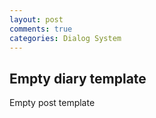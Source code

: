 ```yaml
---
layout: post
comments: true
categories: Dialog System
---
```


## Empty diary template

Empty post template
